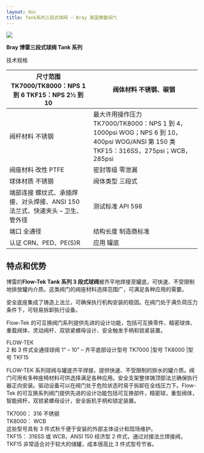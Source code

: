 ```yaml
---
layout: doc
title: Tank系列三段式球阀 – Bray 美国博雷阀门
---
```


![](/2022/11/download.png)

**Bray 博雷三段式球阀 Tank 系列**

技术规格

| 尺寸范围 TK7000/TK8000：NPS 1 到 6 TKF15：NPS 2½ 到 10                        | 阀体材料 不锈钢、碳钢                                                                                                             |
| ----------------------------------------------------------------------------- | --------------------------------------------------------------------------------------------------------------------------------- |
| 阀杆材料 不锈钢                                                               | 最大许用操作压力 TK7000/TK8000：NPS 1 到 4，1000psi WOG；NPS 6 到 10，400psi WOG/ANSI 第 150 类 TKF15：316SS，275psi；WCB，285psi |
| 阀座材料 改性 PTFE                                                            | 密封等级 零泄漏                                                                                                                   |
| 球体材质 不锈钢                                                               | 阀体类型 三段式                                                                                                                   |
| 端部连接 螺纹式、承插焊接、对头焊接、ANSI 150 法兰式、快速夹头 – 卫生、管外径 | 测试标准 API 598                                                                                                                  |
| 端口 全通径                                                                   | 结构长度 制造商标准                                                                                                               |
| 认证 CRN、PED、PE(S)R                                                         | 应用 罐底                                                                                                                         |

## 特点和优势

博雷的**Flow-Tek Tank 系列 3 段式球阀**被齐平地焊接至罐底，可快速、不受限制地排放罐内介质。这类阀门的阀座材料选择范围广，可满足各种应用的需要。

安全底座集成了铸造上法兰，可确保执行机构安装的稳固。在阀门处于满负荷压力条件下，可轻易拆卸执行设备。

Flow-Tek 的可互换阀门系列提供先进的设计功能，包括可互换零件、精密球体、重载阀体、灵动阀杆、双锁紧螺母设计、安全触发手柄和锁紧装置。

FLOW-TEK  
2 和 3 件式全通径球阀 1“ – 10” – 齐平底部设计型号 TK7000 |型号 TK8000 |型号 TKF15

FLOW-TEK 系列球阀与罐底齐平焊接，提供快速、不受限制的排水的罐介质。阀门可用有多种座椅材料可供选择满足各种应用。安全支架整体铸顶部法兰确保执行器正向安装。驱动设备可以在阀门处于危险状态时易于拆卸在全线压力下。Flow-Tek 的可互换系列阀门提供先进的设计功能包括可互换部件，精密球，重型阀体，智能阀杆，双锁紧螺母设计，安全扳机手柄和锁定装置。

TK7000： 316 不锈钢  
TK8000： WCB  
这些型号具有 3 件式秋千便于安装的外部主体设计和现场维护。  
TKF15： 316SS 或 WCB，ANSI 150 经济型 2 件式，通过对接法兰焊接阀，TKF15 非常适合对于较大的储罐，成本很高比 3 件式型号节省。
